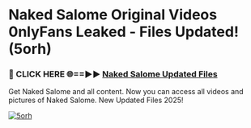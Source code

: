 # Naked Salome Original Videos 0nlyFans Leaked - Files Updated! (5orh)

<h3>🔴 CLICK HERE 🌐==►► <a href="https://tinyurl.com/up5wt9bj" rel="nofollow">Naked Salome Updated Files</a></h3>

Get Naked Salome and all content. Now you can access all videos and pictures of Naked Salome. New Updated Files 2025!

[![5orh](https://i.imgur.com/ABiUzMV.gif)](https://tinyurl.com/up5wt9bj)

